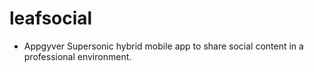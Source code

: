 leafsocial
==========

* Appgyver Supersonic hybrid mobile app to share social content in a professional environment.

